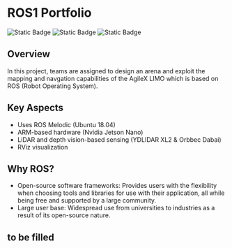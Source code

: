 # ROS1 Portfolio
![Static Badge](https://img.shields.io/badge/ROS-Melodic-green)
![Static Badge](https://img.shields.io/badge/Platform-AgileX-blue)
![Static Badge](https://img.shields.io/badge/OS-Ubuntu%2018.04-blue)

## Overview
In this project, teams are assigned to design an arena and exploit the mapping and navgation capabilities of the AgileX LIMO which is based on ROS (Robot Operating System).

## Key Aspects
- Uses ROS Melodic (Ubuntu 18.04)
- ARM-based hardware (Nvidia Jetson Nano)
- LiDAR and depth vision-based sensing (YDLIDAR XL2 & Orbbec Dabai)
- RViz visualization

## Why ROS?
- Open-source software frameworks: Provides users with the flexibility when choosing tools and libraries for use with their application, all while being free and supported by a large community.
- Large user base: Widespread use from universities to industries as a result of its open-source nature.

## to be filled
